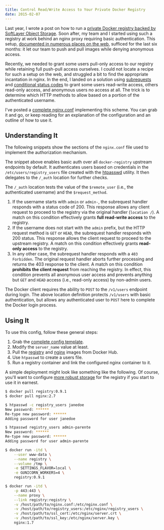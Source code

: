 ```yaml
---
title: Control Read/Write Access to Your Private Docker Registry
date: 2015-02-07
---
```


Last year, I wrote a post on how to run a [private Docker registry backed by SoftLayer Object Storage](docker-registry-softlayer-object-storage). Soon after, my team and I started using such a registry at work behind an nginx proxy requiring basic authentication. This setup, [documented in numerous places on the web](https://www.google.com/webhp?#q=docker%20registry%20nginx), sufficed for the last six months: it let our team to push and pull images while denying anonymous access.

Recently, we needed to grant some users pull-only access to our registry while retaining full push-pull access ourselves. I could not locate a recipe for such a setup on the web, and struggled a bit to find the appropriate incantation in nginx. In the end, I landed on a solution using [subrequests](http://nginx.org/en/docs/http/ngx_http_auth_request_module.html) and [conditional status codes](http://nginx.org/en/docs/http/ngx_http_rewrite_module.html) to grant some users read-write access, others read-only access, and anonymous users no access at all. The trick is to determine which HTTP methods to allow based on a portion of the authenticated username.

I've posted a [complete nginx.conf](https://gist.github.com/parente/c8900ec8877c9afd38e5) implementing this scheme. You can grab it and go, or keep reading for an explanation of the configuration and an outline of how to use it.

## Understanding It

The following snippets show the sections of the `nginx.conf` file used to implement the authorization mechanism.

<script type="text/javascript" src="//ajax.googleapis.com/ajax/libs/jquery/1.9.1/jquery.min.js"></script>
<script type="text/javascript" src="//cdnjs.cloudflare.com/ajax/libs/gist-embed/2.0/gist-embed.min.js"></script>

<div data-gist-id="c8900ec8877c9afd38e5" data-gist-line="27-36"></div>

The snippet above enables basic auth over all `docker-registry` upstream endpoints by default. It authenticates users based on credentials in the `/etc/users/registry_users` file created with the [htpasswd](http://httpd.apache.org/docs/2.4/programs/htpasswd.html) utility. It then delegates to the `/_auth` location for further checks.

<div data-gist-id="c8900ec8877c9afd38e5" data-gist-line="37-49"></div>

The `/_auth` location tests the value of the `$remote_user` (i.e., the authenticated username) and the `$request_method`.

1. If the username starts with `admin` or `admin-`, the subrequest handler responds with a status code of 200. This response allows any client request to proceed to the registry via the original handler (`location /`). A match on this condition effectively grants **full read-write access** to the registry.
2. If the username does not start with the `admin` prefix, but the HTTP request method is `GET` or `HEAD`, the subrequest handler responds with 200 status. This response allows the client request to proceed to the upstream registry. A match on this condition effectively grants **read-only access** to the registry.
3. In any other case, the subrequest handler responds with a `403 Forbidden`. The original request handler aborts further processing and returns the 403 response to the client. A match on this condition **prohibits the client request** from reaching the registry. In effect, this condition prevents all anonymous user access and prevents anything but `GET` and `HEAD` access (i.e., read-only access) by non-admin users.

<div data-gist-id="c8900ec8877c9afd38e5" data-gist-line="51-58"></div>

The Docker client requires the ability to `POST` to the `/v1/users` endpoint during login. The above location definition protects `/v1/users` with basic authentication, but allows any authenticated user to `POST` here to complete the Docker login process.

## Using It

To use this config, follow these general steps:

1. Grab the [complete config template](https://gist.github.com/parente/c8900ec8877c9afd38e5).
2. Modify the `server_name` value at least.
3. Pull the [registry](https://registry.hub.docker.com/u/library/registry/) and [nginx](https://registry.hub.docker.com/_/nginx/) images from Docker Hub.
4. Use `htpasswd` to create a users file.
5. Run a registry container and link the configured nginx container to it.

A simple deployment might look like something like the following. Of course, you'll want to configure [more robust storage](docker-registry-softlayer-object-storage/) for the registry if you start to use it in earnest.

```bash
$ docker pull registry:0.9.1
$ docker pull nginx:2.7

$ htpasswd -c registry_users janedoe
New password: ******
Re-type new password: ******
Adding password for user janedoe

$ htpasswd registry_users admin-parente
New password: ******
Re-type new password: ******
Adding password for user admin-parente

$ docker run -itd \
    --user www-data \
    --name registry \
    --volume /tmp \
    -e SETTINGS_FLAVOR=local \
    -e GUNICORN_WORKERS=4 \
    registry:0.9.1

$ docker run -itd \
    -p 443:443 \
    --name proxy \
    --link registry:registry \
    -v /host/path/to/nginx.conf:/etc/nginx.conf \
    -v /host/path/to/registry_users:/etc/nginx/registry_users \
    -v /host/path/to/ssl_cert:/etc/nginx/server.crt \
    -v /host/path/to/ssl_key:/etc/nginx/server.key \
    nginx:1.7
```
